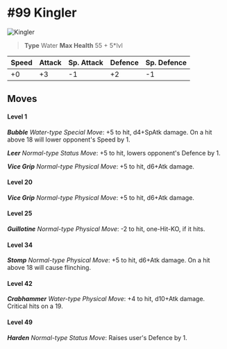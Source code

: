 # #99 Kingler


![Kingler](https://img.pokemondb.net/sprites/home/normal/1x/kingler.png)

> **Type** Water
> **Max Health** 55 + 5\*lvl

| Speed | Attack | Sp. Attack | Defence | Sp. Defence |
| ----- | ------ | ---------- | ------- | ----------- |
| +0 | +3 | -1 | +2 | -1 |

## Moves
#### Level 1

***Bubble** Water-type Special Move*: +5 to hit, d4+SpAtk damage. On a hit above 18 will lower opponent's Speed by 1.

***Leer** Normal-type Status Move*: +5 to hit, lowers opponent's Defence by 1.

***Vice Grip** Normal-type Physical Move*: +5 to hit, d6+Atk damage. 
#### Level 20

***Vice Grip** Normal-type Physical Move*: +5 to hit, d6+Atk damage. 
#### Level 25

***Guillotine** Normal-type Physical Move*: -2 to hit, one-Hit-KO, if it hits.
#### Level 34

***Stomp** Normal-type Physical Move*: +5 to hit, d6+Atk damage. On a hit above 18 will cause flinching.
#### Level 42

***Crabhammer** Water-type Physical Move*: +4 to hit, d10+Atk damage. Critical hits on a 19.
#### Level 49

***Harden** Normal-type Status Move*: Raises user's Defence by 1.

